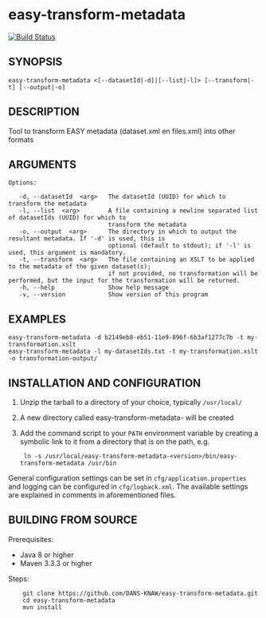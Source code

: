 easy-transform-metadata
===========
[![Build Status](https://travis-ci.org/DANS-KNAW/easy-transform-metadata.png?branch=master)](https://travis-ci.org/DANS-KNAW/easy-transform-metadata)

SYNOPSIS
--------

    easy-transform-metadata <[--datasetId|-d]|[--list|-l]> [--transform|-t] [--output|-o]


DESCRIPTION
-----------

Tool to transform EASY metadata (dataset.xml en files.xml) into other formats


ARGUMENTS
---------

    Options:

       -d, --datasetId  <arg>   The datasetId (UUID) for which to transform the metadata
       -l, --list  <arg>        A file containing a newline separated list of datasetIds (UUID) for which to
                                transform the metadata
       -o, --output  <arg>      The directory in which to output the resultant metadata. If '-d' is used, this is
                                optional (default to stdout); if '-l' is used, this argument is mandatory.
       -t, --transform  <arg>   The file containing an XSLT to be applied to the metadata of the given dataset(s);
                                if not provided, no transformation will be performed, but the input for the transformation will be returned.
       -h, --help               Show help message
       -v, --version            Show version of this program

EXAMPLES
--------

    easy-transform-metadata -d b2149eb8-eb51-11e9-896f-6b3af1277c7b -t my-transformation.xslt
    easy-transform-metadata -l my-datasetIds.txt -t my-transformation.xslt -o transformation-output/


INSTALLATION AND CONFIGURATION
------------------------------


1. Unzip the tarball to a directory of your choice, typically `/usr/local/`
2. A new directory called easy-transform-metadata-<version> will be created
3. Add the command script to your `PATH` environment variable by creating a symbolic link to it from a directory that is
   on the path, e.g. 
   
        ln -s /usr/local/easy-transform-metadata-<version>/bin/easy-transform-metadata /usr/bin



General configuration settings can be set in `cfg/application.properties` and logging can be configured
in `cfg/logback.xml`. The available settings are explained in comments in aforementioned files.


BUILDING FROM SOURCE
--------------------

Prerequisites:

* Java 8 or higher
* Maven 3.3.3 or higher

Steps:

        git clone https://github.com/DANS-KNAW/easy-transform-metadata.git
        cd easy-transform-metadata
        mvn install
